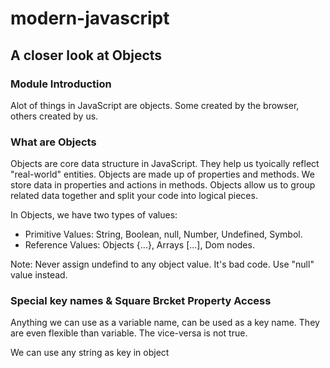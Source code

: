 # modern-javascript

## A closer look at Objects

### Module Introduction

Alot of things in JavaScript are objects. Some created by the browser, others created by us.

### What are Objects

Objects are core data structure in JavaScript. They help us tyoically reflect "real-world" entities. Objects are made up of properties and methods. We store data in properties and actions in methods. Objects allow us to group related data together and split your code into logical pieces.

In Objects, we have two types of values:
+ Primitive Values: String, Boolean, null, Number, Undefined, Symbol.
+ Reference Values: Objects {...}, Arrays [...], Dom nodes.

Note: Never assign undefind to any object value. It's bad code. Use "null" value instead.

### Special key names & Square Brcket Property Access
Anything we can use as a variable name, can be used as a key name. They are even flexible than variable. The vice-versa is not true.

We can use any string as key in object